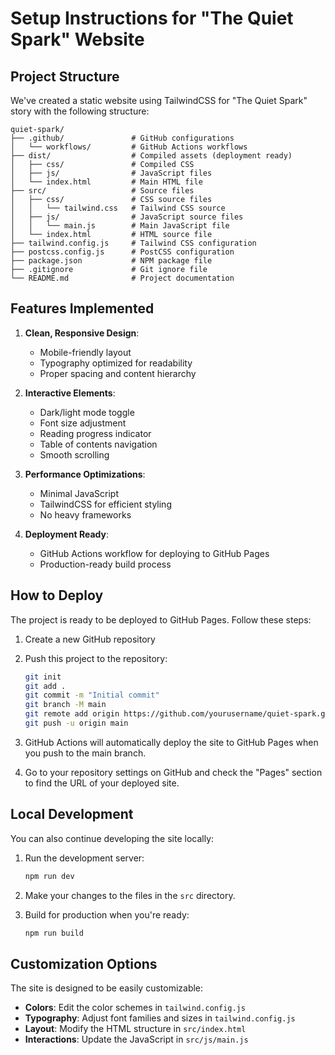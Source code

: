 # Setup Instructions for "The Quiet Spark" Website

## Project Structure

We've created a static website using TailwindCSS for "The Quiet Spark" story with the following structure:

```
quiet-spark/
├── .github/               # GitHub configurations
│   └── workflows/         # GitHub Actions workflows
├── dist/                  # Compiled assets (deployment ready)
│   ├── css/               # Compiled CSS
│   ├── js/                # JavaScript files
│   └── index.html         # Main HTML file
├── src/                   # Source files
│   ├── css/               # CSS source files
│   │   └── tailwind.css   # Tailwind CSS source
│   ├── js/                # JavaScript source files
│   │   └── main.js        # Main JavaScript file
│   └── index.html         # HTML source file
├── tailwind.config.js     # Tailwind CSS configuration
├── postcss.config.js      # PostCSS configuration
├── package.json           # NPM package file
├── .gitignore             # Git ignore file
└── README.md              # Project documentation
```

## Features Implemented

1. **Clean, Responsive Design**:
   - Mobile-friendly layout
   - Typography optimized for readability
   - Proper spacing and content hierarchy

2. **Interactive Elements**:
   - Dark/light mode toggle
   - Font size adjustment
   - Reading progress indicator
   - Table of contents navigation
   - Smooth scrolling

3. **Performance Optimizations**:
   - Minimal JavaScript
   - TailwindCSS for efficient styling
   - No heavy frameworks

4. **Deployment Ready**:
   - GitHub Actions workflow for deploying to GitHub Pages
   - Production-ready build process

## How to Deploy

The project is ready to be deployed to GitHub Pages. Follow these steps:

1. Create a new GitHub repository
2. Push this project to the repository:
   ```bash
   git init
   git add .
   git commit -m "Initial commit"
   git branch -M main
   git remote add origin https://github.com/yourusername/quiet-spark.git
   git push -u origin main
   ```

3. GitHub Actions will automatically deploy the site to GitHub Pages when you push to the main branch.

4. Go to your repository settings on GitHub and check the "Pages" section to find the URL of your deployed site.

## Local Development

You can also continue developing the site locally:

1. Run the development server:
   ```bash
   npm run dev
   ```

2. Make your changes to the files in the `src` directory.

3. Build for production when you're ready:
   ```bash
   npm run build
   ```

## Customization Options

The site is designed to be easily customizable:

- **Colors**: Edit the color schemes in `tailwind.config.js`
- **Typography**: Adjust font families and sizes in `tailwind.config.js`
- **Layout**: Modify the HTML structure in `src/index.html`
- **Interactions**: Update the JavaScript in `src/js/main.js`
